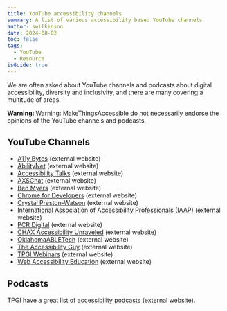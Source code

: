 ```yaml
---
title: YouTube accessibility channels
summary: A list of various accessibility based YouTube channels
author: swilkinson
date: 2024-08-02
toc: false
tags:
  - YouTube
  - Resource
isGuide: true
---
```

We are often asked about YouTube channels and podcasts about digital accessibility, diversity and inclusivity, and there are many covering a multitude of areas.

<div class="callout__warn"><span class="callout__icon"><strong class="visually-hidden">Warning: </strong></span><span class="callout__text">Warning: MakeThingsAccessible do not necessarily endorse the opinions of the YouTube channels and podcasts.</span></div>

## YouTube Channels

* [A11y Bytes](https://www.youtube.com/@A11yBytes) (external website)
* [AbilityNet](https://www.youtube.com/@abilitynet) (external website)
* [Accessibility Talks](https://www.youtube.com/@AccessibilityTalks) (external website)
* [AXSChat](https://www.youtube.com/channel/UCtXmNJEMGmHK9VArQNnvxAw) (external website)
* [Ben Myers](https://www.youtube.com/@BenDMyers) (external website)
* [Chrome for Developers](https://www.youtube.com/@ChromeDevs) (external website)
* [Crystal Preston-Watson](https://www.youtube.com/@CrystalPrestonWatson) (external website)
* [](https://www.youtube.com/@GovernmentDigitalService)[International Association of Accessibility Professionals (IAAP)](https://www.youtube.com/@UnitedInAccessibility) (external website)
* [PCR Digital](https://www.youtube.com/@PCRDigital) (external website)
* [CHAX Accessibility Unraveled](https://www.youtube.com/@PDFA) (external website)
* [OklahomaABLETech](https://www.youtube.com/@OklahomaABLETech) (external website)
* [The Accessibility Guy](https://www.youtube.com/@TheAccessibilityGuy) (external website)
* [TPGI Webinars](https://www.youtube.com/@TPGi2021) (external website)
* [Web Accessibility Education](https://www.youtube.com/@WebAccessibility) (external website)

## Podcasts

TPGI have a great list of [accessibility podcasts](https://www.tpgi.com/digital-accessibility-podcasts/) (external website).
